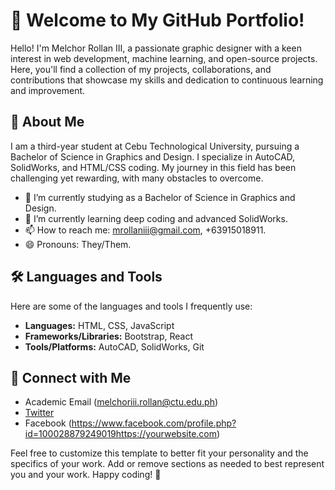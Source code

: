 # 👋 Welcome to My GitHub Portfolio!

Hello! I'm Melchor Rollan III, a passionate graphic designer with a keen interest in web development, machine learning, and open-source projects. Here, you'll find a collection of my projects, collaborations, and contributions that showcase my skills and dedication to continuous learning and improvement.

## 🚀 About Me

I am a third-year student at Cebu Technological University, pursuing a Bachelor of Science in Graphics and Design. I specialize in AutoCAD, SolidWorks, and HTML/CSS coding. My journey in this field has been challenging yet rewarding, with many obstacles to overcome.

- 🔭 I’m currently studying as a Bachelor of Science in Graphics and Design.
- 🌱 I’m currently learning deep coding and advanced SolidWorks.
- 📫 How to reach me: mrollaniii@gmail.com, +63915018911.
- 😄 Pronouns: They/Them.

## 🛠️ Languages and Tools

Here are some of the languages and tools I frequently use:

- **Languages:** HTML, CSS, JavaScript
- **Frameworks/Libraries:** Bootstrap, React
- **Tools/Platforms:** AutoCAD, SolidWorks, Git



## 🔗 Connect with Me

- Academic Email (melchoriii.rollan@ctu.edu.ph)
- [Twitter]([https://twitter.com/yourusername](https://x.com/alpha_rollan))
- Facebook (https://www.facebook.com/profile.php?id=100028879249019https://yourwebsite.com)

Feel free to customize this template to better fit your personality and the specifics of your work. Add or remove sections as needed to best represent you and your work. Happy coding! 🚀
